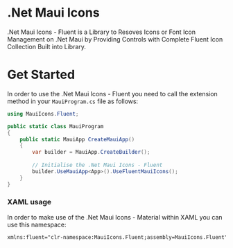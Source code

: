 # .Net Maui Icons

.Net Maui Icons - Fluent is a Library to Resoves Icons or Font Icon Management on .Net Maui by Providing Controls with Complete Fluent Icon Collection Built into Library.

# Get Started
In order to use the .Net Maui Icons - Fluent you need to call the extension method in your `MauiProgram.cs` file as follows:

```csharp
using MauiIcons.Fluent;

public static class MauiProgram
{
	public static MauiApp CreateMauiApp()
	{
		var builder = MauiApp.CreateBuilder();
		
		// Initialise the .Net Maui Icons - Fluent
		builder.UseMauiApp<App>().UseFluentMauiIcons();
	}
}
```

### XAML usage

In order to make use of the .Net Maui Icons - Material within XAML you can use this namespace:

```xml
xmlns:fluent="clr-namespace:MauiIcons.Fluent;assembly=MauiIcons.Fluent"
```

